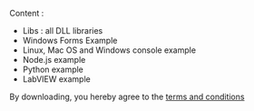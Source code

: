Content :
* Libs : all DLL libraries
* Windows Forms Example
* Linux, Mac OS and Windows console example
* Node.js example
* Python example
* LabVIEW example

By downloading, you hereby agree to the [terms and conditions](https://underautomation.com/eula)